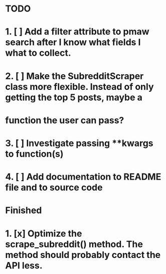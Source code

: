 # TODO
# 1. [ ] Add a filter attribute to pmaw search after I know what fields I what to collect.
# 2. [ ] Make the SubredditScraper class more flexible. Instead of only getting the top 5 posts, maybe a
# function the user can pass?
# 3. [ ] Investigate passing **kwargs to function(s)
# 4. [ ] Add documentation to README file and to source code

# Finished
# 1. [x] Optimize the scrape_subreddit() method. The method should probably contact the API less. 